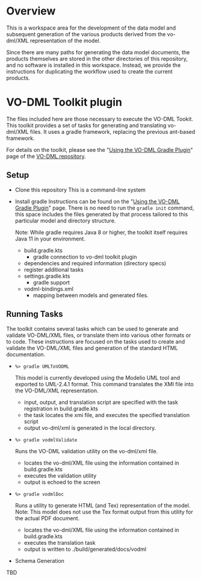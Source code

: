 
# Overview

This is a workspace area for the development of the data model and subsequent generation
of the various products derived from the vo-dml/XML representation of the model.

Since there are many paths for generating the data model documents, the products themselves
are stored in the other directories of this repository, and no software is installed in this
workspace.  Instead, we provide the instructions for duplicating the workflow used to create
the current products.

# VO-DML Toolkit plugin

The files included here are those necessary to execute the VO-DML Tookit.
This toolkit provides a set of tasks for generating and translating vo-dml/XML files.
It uses a gradle framework, replacing the previous ant-based framework.

For details on the toolkit, please see the "[Using the VO-DML Gradle Plugin](https://github.com/ivoa/vo-dml/tree/master/tools)"
page of the [VO-DML repository](https://github.com/ivoa/vo-dml).


## Setup

* Clone this repository
  This is a command-line system

* Install gradle
  Instructions can be found on the "[Using the VO-DML Gradle Plugin](https://github.com/ivoa/vo-dml/tree/master/tools)" page.
  There is no need to run the `gradle init` command, this space includes the files generated by that process tailored to
  this particular model and directory structure.
  
  Note: While gradle requires Java 8 or higher, the toolkit itself requires Java 11 in your environment.

    * build.gradle.kts
        * gradle connection to vo-dml toolkit plugin
	* dependencies and required information (directory specs)
	* register additional tasks
    * settings.gradle.kts
        * gradle support
    * vodml-bindings.xml
        * mapping between models and generated files.


## Running Tasks

The toolkit contains several tasks which can be used to generate and validate VO-DML/XML files, or translate them into
various other formats or to code.  These instructions are focused on the tasks used to create and validate the
VO-DML/XML files and generation of the standard HTML documentation.

* ```%> gradle UMLToVODML```

  This model is currently developed using the Modelio UML tool and exported to UML-2.4.1 format.
  This command translates the XMI file into the VO-DML/XML representation.

    * input, output, and translation script are specified with the task registration in build.gradle.kts
    * the task locates the xmi file, and executes the specified translation script
    * output vo-dml/xml is generated in the local directory.

* ```%> gradle vodmlValidate```

  Runs the VO-DML validation utility on the vo-dml/xml file.

    * locates the vo-dml/XML file using the information contained in build.gradle.kts
    * executes the validation utility
    * output is echoed to the screen

* ```%> gradle vodmlDoc```

  Runs a utility to generate HTML (and Tex) representation of the model.
  Note:  This model does not use the Tex format output from this utility for the actual PDF document.
  
    * locates the vo-dml/XML file using the information contained in build.gradle.kts
    * executes the translation task
    * output is written to ./build/generated/docs/vodml


* Schema Generation

TBD

